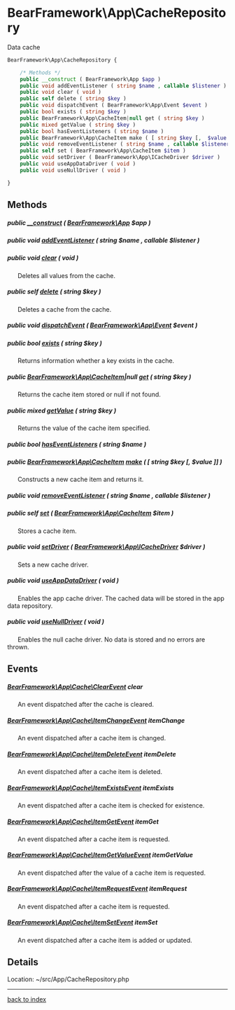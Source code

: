 # BearFramework\App\CacheRepository

Data cache

```php
BearFramework\App\CacheRepository {

	/* Methods */
	public __construct ( BearFramework\App $app )
	public void addEventListener ( string $name , callable $listener )
	public void clear ( void )
	public self delete ( string $key )
	public void dispatchEvent ( BearFramework\App\Event $event )
	public bool exists ( string $key )
	public BearFramework\App\CacheItem|null get ( string $key )
	public mixed getValue ( string $key )
	public bool hasEventListeners ( string $name )
	public BearFramework\App\CacheItem make ( [ string $key [,  $value ]] )
	public void removeEventListener ( string $name , callable $listener )
	public self set ( BearFramework\App\CacheItem $item )
	public void setDriver ( BearFramework\App\ICacheDriver $driver )
	public void useAppDataDriver ( void )
	public void useNullDriver ( void )

}
```

## Methods

##### public [__construct](bearframework.app.cacherepository.__construct.method.md) ( [BearFramework\App](bearframework.app.class.md) $app )

##### public void [addEventListener](bearframework.app.cacherepository.addeventlistener.method.md) ( string $name , callable $listener )

##### public void [clear](bearframework.app.cacherepository.clear.method.md) ( void )

&nbsp;&nbsp;&nbsp;&nbsp;&nbsp;&nbsp;Deletes all values from the cache.

##### public self [delete](bearframework.app.cacherepository.delete.method.md) ( string $key )

&nbsp;&nbsp;&nbsp;&nbsp;&nbsp;&nbsp;Deletes a cache from the cache.

##### public void [dispatchEvent](bearframework.app.cacherepository.dispatchevent.method.md) ( [BearFramework\App\Event](bearframework.app.event.class.md) $event )

##### public bool [exists](bearframework.app.cacherepository.exists.method.md) ( string $key )

&nbsp;&nbsp;&nbsp;&nbsp;&nbsp;&nbsp;Returns information whether a key exists in the cache.

##### public [BearFramework\App\CacheItem](bearframework.app.cacheitem.class.md)|null [get](bearframework.app.cacherepository.get.method.md) ( string $key )

&nbsp;&nbsp;&nbsp;&nbsp;&nbsp;&nbsp;Returns the cache item stored or null if not found.

##### public mixed [getValue](bearframework.app.cacherepository.getvalue.method.md) ( string $key )

&nbsp;&nbsp;&nbsp;&nbsp;&nbsp;&nbsp;Returns the value of the cache item specified.

##### public bool [hasEventListeners](bearframework.app.cacherepository.haseventlisteners.method.md) ( string $name )

##### public [BearFramework\App\CacheItem](bearframework.app.cacheitem.class.md) [make](bearframework.app.cacherepository.make.method.md) ( [ string $key [,  $value ]] )

&nbsp;&nbsp;&nbsp;&nbsp;&nbsp;&nbsp;Constructs a new cache item and returns it.

##### public void [removeEventListener](bearframework.app.cacherepository.removeeventlistener.method.md) ( string $name , callable $listener )

##### public self [set](bearframework.app.cacherepository.set.method.md) ( [BearFramework\App\CacheItem](bearframework.app.cacheitem.class.md) $item )

&nbsp;&nbsp;&nbsp;&nbsp;&nbsp;&nbsp;Stores a cache item.

##### public void [setDriver](bearframework.app.cacherepository.setdriver.method.md) ( [BearFramework\App\ICacheDriver](bearframework.app.icachedriver.class.md) $driver )

&nbsp;&nbsp;&nbsp;&nbsp;&nbsp;&nbsp;Sets a new cache driver.

##### public void [useAppDataDriver](bearframework.app.cacherepository.useappdatadriver.method.md) ( void )

&nbsp;&nbsp;&nbsp;&nbsp;&nbsp;&nbsp;Enables the app cache driver. The cached data will be stored in the app data repository.

##### public void [useNullDriver](bearframework.app.cacherepository.usenulldriver.method.md) ( void )

&nbsp;&nbsp;&nbsp;&nbsp;&nbsp;&nbsp;Enables the null cache driver. No data is stored and no errors are thrown.

## Events

##### [BearFramework\App\Cache\ClearEvent](bearframework.app.cache.clearevent.class.md) clear

&nbsp;&nbsp;&nbsp;&nbsp;&nbsp;&nbsp;An event dispatched after the cache is cleared.

##### [BearFramework\App\Cache\ItemChangeEvent](bearframework.app.cache.itemchangeevent.class.md) itemChange

&nbsp;&nbsp;&nbsp;&nbsp;&nbsp;&nbsp;An event dispatched after a cache item is changed.

##### [BearFramework\App\Cache\ItemDeleteEvent](bearframework.app.cache.itemdeleteevent.class.md) itemDelete

&nbsp;&nbsp;&nbsp;&nbsp;&nbsp;&nbsp;An event dispatched after a cache item is deleted.

##### [BearFramework\App\Cache\ItemExistsEvent](bearframework.app.cache.itemexistsevent.class.md) itemExists

&nbsp;&nbsp;&nbsp;&nbsp;&nbsp;&nbsp;An event dispatched after a cache item is checked for existence.

##### [BearFramework\App\Cache\ItemGetEvent](bearframework.app.cache.itemgetevent.class.md) itemGet

&nbsp;&nbsp;&nbsp;&nbsp;&nbsp;&nbsp;An event dispatched after a cache item is requested.

##### [BearFramework\App\Cache\ItemGetValueEvent](bearframework.app.cache.itemgetvalueevent.class.md) itemGetValue

&nbsp;&nbsp;&nbsp;&nbsp;&nbsp;&nbsp;An event dispatched after the value of a cache item is requested.

##### [BearFramework\App\Cache\ItemRequestEvent](bearframework.app.cache.itemrequestevent.class.md) itemRequest

&nbsp;&nbsp;&nbsp;&nbsp;&nbsp;&nbsp;An event dispatched after a cache item is requested.

##### [BearFramework\App\Cache\ItemSetEvent](bearframework.app.cache.itemsetevent.class.md) itemSet

&nbsp;&nbsp;&nbsp;&nbsp;&nbsp;&nbsp;An event dispatched after a cache item is added or updated.

## Details

Location: ~/src/App/CacheRepository.php

---

[back to index](index.md)

